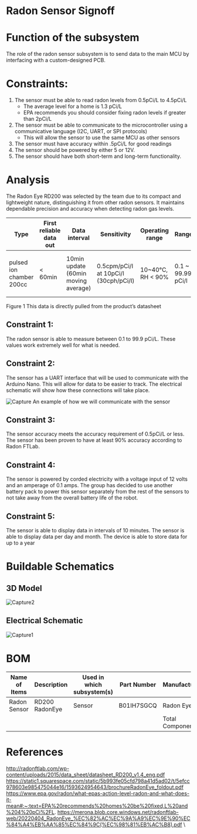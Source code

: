 # Radon Sensor Signoff

# Function of the subsystem

The role of the radon sensor subsystem is to send data to the main MCU by interfacing with a custom-designed PCB. 

# Constraints:                                                                                                                                  

1. The sensor must be able to read radon levels from 0.5pCi/L to 4.5pCi/L 
    - The average level for a home is 1.3 pCi/L
    - EPA recommends you should consider fixing radon levels if greater than 2pCi/L
2. The sensor must be able to communicate to the microcontroller using a communicative language (I2C, UART, or SPI protocols)
    - This will allow the sensor to use the same MCU as other sensors
3. The sensor must have accuracy within .5pCi/L for good readings
4. The sensor should be powered by either 5 or 12V.
5. The sensor should have both short-term and long-term functionality.



# Analysis

The Radon Eye RD200 was selected by the team due to its compact and lightweight nature, distinguishing it from other radon sensors. It maintains dependable precision and accuracy when detecting radon gas levels. 


| Type                     | First reliable data out | Data interval                       | Sensitivity                           | Operating range   | Range             | Precision        | Accuracy                        | Power                               | Size                     |
|--------------------------|-------------------------|-------------------------------------|---------------------------------------|-------------------|-------------------|------------------|---------------------------------|-------------------------------------|--------------------------|
| pulsed ion chamber 200cc | < 60min                 | 10min update (60min moving average) | 0.5cpm/pCi/l at 10pCi/l (30cph/pCi/l) | 10~40°C, RH < 90% | 0.1 ~ 99.99 pCi/l | < 10% at 10pCi/l | < ±10% (min. error <±0.5pCi/l ) | DC 12 ± 0.1V, 65mA (12V DC adapter) | Φ80(mm) x 120(mm) , 240g |

Figure 1
This data is directly pulled from the product’s datasheet

## Constraint 1:

The radon sensor is able to measure between 0.1 to 99.9 pCi/L. These values work extremely well for what is needed.

## Constraint 2:

The sensor has a UART interface that will be used to communicate with the Arduino Nano. This will allow for data to be easier to track. The electrical schematic will show how these connections will take place.

![Capture](https://github.com/JoshuaEgwuatu/Fall-2023-Autonomous-Crawlspace-Inspection-Robot/assets/110966922/8c94b023-226e-47b6-a670-f79a3ce60f19)
An example of how we will communicate with the sensor

## Constraint 3:

The sensor accuracy meets the accuracy requirement of 0.5pCi/L or less. The sensor has been proven to have at least 90% accuracy according to Radon FTLab.

## Constraint 4:

The sensor is powered by corded electricity with a voltage input of 12 volts and an amperage of 0.1 amps. The group has decided to use another battery pack to power this sensor separately from the rest of the sensors to not take away from the overall battery life of the robot.

## Constraint 5:

The sensor is able to display data in intervals of 10 minutes. The sensor is able to display data per day and month. The device is able to store data for up to a year


# Buildable Schematics
## 3D Model

![Capture2](https://github.com/JoshuaEgwuatu/Fall-2023-Autonomous-Crawlspace-Inspection-Robot/assets/110966922/68f077dd-3136-4677-801a-17bd6fbe16cf)


## Electrical Schematic
![Capture1](https://github.com/JoshuaEgwuatu/Fall-2023-Autonomous-Crawlspace-Inspection-Robot/assets/110966922/f7fd8153-4001-42ce-9f7b-eb55b6eb4e4a)


# BOM

| Name of Items |  Description        | Used in which subsystem(s) | Part Number     | Manufacturer   | Quantity | Price     | Total |
| ---           |     ---             |          ---               |      ---        |     ---        |    ---   |  ---      |  ---  |
| Radon Sensor  |RD200 RadonEye       |  Sensor                    | B01IH7SGCQ      | Radon Eye      |    1     |$174.00    |$174.00|
|               |                     |                            |                 |Total Components|    1     |Total Cost |$174.00 |

# References
http://radonftlab.com/wp-content/uploads/2015/data_sheet/datasheet_RD200_v1.4_eng.pdf
https://static1.squarespace.com/static/5b993fe05cfd798a41d5ad02/t/5efcc978603e985475044e16/1593624954643/brochureRadonEye_foldout.pdf
https://www.epa.gov/radon/what-epas-action-level-radon-and-what-does-it-mean#:~:text=EPA%20recommends%20homes%20be%20fixed,L%20and%204%20pCi%2FL.
https://merona.blob.core.windows.net/radonftlab-web/20220404_RadonEye_%EC%82%AC%EC%9A%A9%EC%9E%90%EC%84%A4%EB%AA%85%EC%84%9C(%EC%98%81%EB%AC%B8).pdf
\
